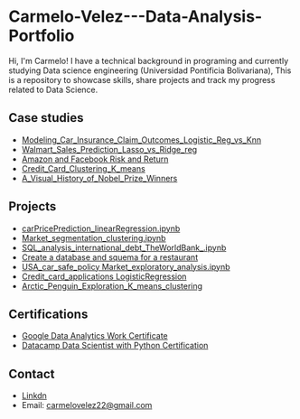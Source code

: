# Carmelo-Velez---Data-Analysis-Portfolio
Hi, I'm Carmelo! I have a technical background in programing and currently studying Data science engineering (Universidad Pontificia Bolivariana), This is a repository to showcase skills, share projects and track my progress related to Data Science.

## Case studies
* [Modeling_Car_Insurance_Claim_Outcomes_Logistic_Reg_vs_Knn](https://github.com/Cvelsen22/Carmelo-Velez---Data-Analysis-Portfolio/blob/main/Modeling_Car_Insurance_Claim_Outcomes_Logistic_Reg_vs_Knn.ipynb)
* [Walmart_Sales_Prediction_Lasso_vs_Ridge_reg](https://github.com/Cvelsen22/Carmelo-Velez---Data-Analysis-Portfolio/blob/main/Walmart_Sales_Prediction_Lasso_vs_Ridge_reg_.ipynb)
* [Amazon and Facebook Risk and Return](https://github.com/Cvelsen22/Carmelo-Velez---Data-Analysis-Portfolio/blob/main/Amazon%26Facebook_RiskAndReturns.ipynb)
* [Credit_Card_Clustering_K_means](https://github.com/Cvelsen22/Carmelo-Velez---Data-Analysis-Portfolio/blob/main/Credit_Card_Clustering_K_means.ipynb)
* [A_Visual_History_of_Nobel_Prize_Winners](https://github.com/Cvelsen22/Carmelo-Velez---Data-Analysis-Portfolio/blob/main/A_Visual_History_of_Nobel_Prize_Winners.ipynb)

## Projects
* [carPricePrediction_linearRegression.ipynb](https://github.com/Cvelsen22/Carmelo-Velez---Data-Analysis-Portfolio/blob/main/carPricePrediction_linearRegression.ipynb)
* [Market_segmentation_clustering.ipynb](https://github.com/Cvelsen22/Carmelo-Velez---Data-Analysis-Portfolio/blob/main/Market_segmentation_clustering.ipynb)
* [SQL_analysis_international_debt_TheWorldBank_.ipynb](https://github.com/Cvelsen22/Carmelo-Velez---Data-Analysis-Portfolio/blob/main/SQL_analysis_international_debt_TheWorldBank_.ipynb)
* [Create a database and squema for a restaurant](https://github.com/Cvelsen22/Carmelo-Velez---Data-Analysis-Portfolio/blob/main/Bytes_of_china.sql)
* [USA_car_safe_policy Market_exploratory_analysis.ipynb](https://github.com/Cvelsen22/Carmelo-Velez---Data-Analysis-Portfolio/blob/main/USA_car_safe_policy_exploratory_analysis.ipynb)
* [Credit_card_applications LogisticRegression](https://github.com/Cvelsen22/Carmelo-Velez---Data-Analysis-Portfolio/blob/main/CreditCardApproval_LogisticRegression.ipynb)
* [Arctic_Penguin_Exploration_K_means_clustering](https://github.com/Cvelsen22/Carmelo-Velez---Data-Analysis-Portfolio/blob/main/Arctic_Penguin_Exploration_K_means_clustering.ipynb)

## Certifications
* [Google Data Analytics Work Certificate](https://www.credly.com/badges/6213601b-d0ea-46bb-9951-c98c14dc8a2a/linked_in_profile)
* [Datacamp Data Scientist with Python Certification](https://www.datacamp.com/statement-of-accomplishment/track/2c6b87d436d4d487fbc90707b68c2d528b9d29ad)


## Contact
* [Linkdn](https://www.linkedin.com/in/carmelo-velez-senior-6082a1176/)
* Email: carmelovelez22@gmail.com
